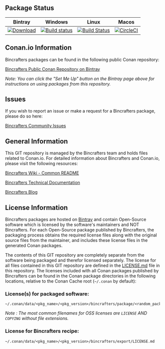 ## Package Status

| Bintray | Windows | Linux | Macos |
|---------|------------|--------|------|
|[![Download](https://api.bintray.com/packages/bincrafters/public-conan/libjpeg-turbo%3Abincrafters/images/download.svg)](https://bintray.com/bincrafters/public-conan/libjpeg-turbo%3Abincrafters/_latestVersion)|[![Build status](https://ci.appveyor.com/api/projects/status/u69w8tm6acm1pno3?svg=true)](https://ci.appveyor.com/project/BinCrafters/conan-libjpeg-turbo)|[![Build Status](https://travis-ci.org/bincrafters/conan-libjpeg-turbo.svg?branch=stable%2F1.5.2)](https://travis-ci.org/bincrafters/conan-libjpeg-turbo)| [![CircleCI](https://circleci.com/gh/bincrafters/conan-libjpeg-turbo.svg?style=svg)](https://circleci.com/gh/bincrafters/conan-libjpeg-turbo) |

## Conan.io Information

Bincrafters packages can be found in the following public Conan repository:

[Bincrafters Public Conan Repository on Bintray](https://bintray.com/bincrafters/public-conan)

*Note: You can click the "Set Me Up" button on the Bintray page above for instructions on using packages from this repository.*

## Issues

If you wish to report an issue or make a request for a Bincrafters package, please do so here:

[Bincrafters Community Issues](https://github.com/bincrafters/community/issues)

## General Information

This GIT repository is managed by the Bincrafters team and holds files related to Conan.io.  For detailed information about Bincrafters and Conan.io, please visit the following resources:

[Bincrafters Wiki - Common README](https://github.com/bincrafters/community/wiki/Common-README.md)

[Bincrafters Technical Documentation](http://bincrafters.readthedocs.io/en/latest/)

[Bincrafters Blog](https://bincrafters.github.io)

## License Information

Bincrafters packages are hosted on [Bintray](https://bintray.com) and contain Open-Source software which is licensed by the software's maintainers and NOT Bincrafters.  For each Open-Source package published by Bincrafters, the packaging process obtains the required license files along with the original source files from the maintainer, and includes these license files in the generated Conan packages.

The contents of this GIT repository are completely separate from the software being packaged and therefor licensed separately.  The license for all files contained in this GIT repository are defined in the [LICENSE.md](LICENSE.md) file in this repository.  The licenses included with all Conan packages published by Bincrafters can be found in the Conan package directories in the following locations, relative to the Conan Cache root (`~/.conan` by default):

### License(s) for packaged software:

    ~/.conan/data/<pkg_name>/<pkg_version>/bincrafters/package/<random_package_id>/license/<LICENSE_FILES_HERE>

*Note :   The most common filenames for OSS licenses are `LICENSE` AND `COPYING` without file extensions.*

### License for Bincrafters recipe:

    ~/.conan/data/<pkg_name>/<pkg_version>/bincrafters/export/LICENSE.md
